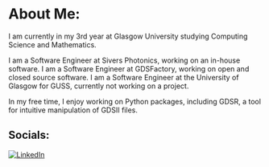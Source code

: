 # About Me:
I am currently in my 3rd year at Glasgow University studying Computing Science and Mathematics. 

I am a Software Engineer at Sivers Photonics, working on an in-house software.
I am a Software Engineer at GDSFactory, working on open and closed source software.
I am a Software Engineer at the University of Glasgow for GUSS, currently not working on a project.

In my free time, I enjoy working on Python packages, including GDSR, a tool for intuitive manipulation of GDSII files.

## Socials:
[![LinkedIn](https://img.shields.io/badge/LinkedIn-%230077B5.svg?logo=linkedin&logoColor=white)](https://linkedin.com/in/https://www.linkedin.com/in/matthew-mckee-227401289) 
